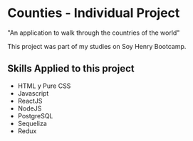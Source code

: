 
# Counties - Individual Project

"An application to walk through the countries of the world"

This project was part of my studies on Soy Henry Bootcamp. 

## Skills Applied to this project

- HTML y Pure CSS
- Javascript
- ReactJS
- NodeJS
- PostgreSQL
- Sequeliza
- Redux


